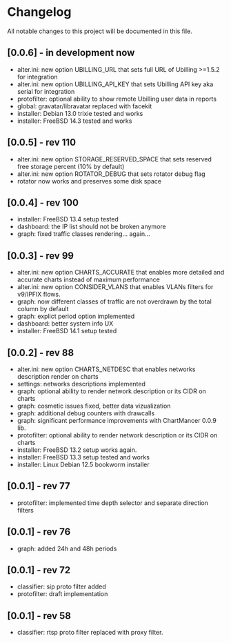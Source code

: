 # Changelog

All notable changes to this project will be documented in this file.

## [0.0.6] - in development now
- alter.ini: new option UBILLING_URL that sets full URL of Ubilling >=1.5.2 for integration
- alter.ini: new option UBILLING_API_KEY that sets Ubilling API key aka serial for integration
- protofilter: optional ability to show remote Ubilling user data in reports
- global: gravatar/libravatar replaced with facekit
- installer: Debian 13.0 trixie tested and works
- installer: FreeBSD 14.3 tested and works

## [0.0.5] - rev 110

- alter.ini: new option STORAGE_RESERVED_SPACE that sets reserved free storage percent (10% by default)
- alter.ini: new option ROTATOR_DEBUG that sets rotator debug flag
- rotator now works and preserves some disk space


## [0.0.4] - rev 100

- installer: FreeBSD 13.4 setup tested
- dashboard: the IP list should not be broken anymore
- graph: fixed traffic classes rendering... again...

## [0.0.3] - rev 99

- alter.ini: new option CHARTS_ACCURATE that enables more detailed and accurate charts instead of maximum performance
- alter.ini: new option CONSIDER_VLANS that enables VLANs filters for v9/IPFIX flows.
- graph: now different classes of traffic are not overdrawn by the total column by default
- graph: explict period option implemented
- dashboard: better system info UX
- installer: FreeBSD 14.1 setup tested

## [0.0.2] - rev 88

- alter.ini: new option CHARTS_NETDESC that enables networks description render on charts
- settings: networks descriptions implemented
- graph: optional ability to render network description or its CIDR on charts
- graph: cosmetic issues fixed, better data vizualization
- graph: additional debug counters with drawcalls
- graph: significant performance improvements with ChartMancer 0.0.9 lib.
- protofilter: optional ability to render network description or its CIDR on charts
- installer: FreeBSD 13.2 setup works again.
- installer: FreeBSD 13.3 setup tested and works
- installer: Linux Debian 12.5 bookworm installer

## [0.0.1] - rev 77

- protofilter: implemented time depth selector and separate direction filters

## [0.0.1] - rev 76

- graph: added 24h and 48h periods

## [0.0.1] - rev 72

- classifier: sip proto filter added
- protofilter: draft implementation

## [0.0.1] - rev 58

- classifier: rtsp proto filter replaced with proxy filter.
